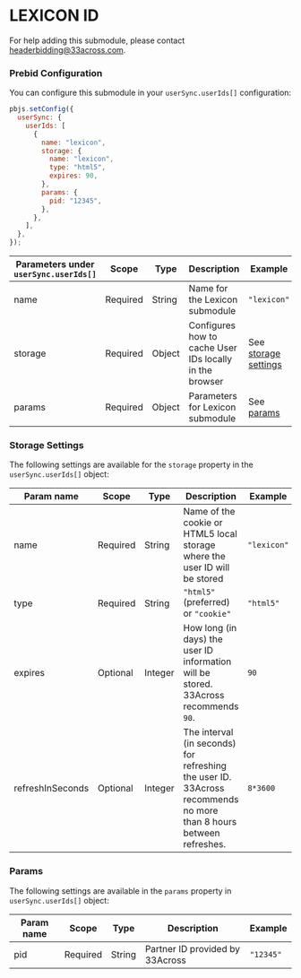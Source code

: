 # LEXICON ID

For help adding this submodule, please contact [headerbidding@33across.com](headerbidding@33across.com).

### Prebid Configuration

You can configure this submodule in your `userSync.userIds[]` configuration:

```javascript
pbjs.setConfig({
  userSync: {
    userIds: [
      {
        name: "lexicon",
        storage: {
          name: "lexicon",
          type: "html5",
          expires: 90,
        },
        params: {
          pid: "12345",
        },
      },
    ],
  },
});
```

| Parameters under `userSync.userIds[]` | Scope    | Type   | Description                 | Example                                   |
| ---| --- | --- | --- | --- |
| name | Required | String | Name for the Lexicon submodule | `"lexicon"` |                                 |
| storage                          | Required | Object | Configures how to cache User IDs locally in the browser | See [storage settings](#storage-settings) |
| params                           | Required | Object | Parameters for Lexicon submodule | See [params](#params)                     |

### Storage Settings

The following settings are available for the `storage` property in the `userSync.userIds[]` object:

| Param name | Scope | Type | Description | Example   |
| --- | --- | --- | --- | --- |
| name | Required | String| Name of the cookie or HTML5 local storage where the user ID will be stored | `"lexicon"` |
| type | Required | String | `"html5"` (preferred)  or `"cookie"` | `"html5"` |
| expires | Optional | Integer | How long (in days) the user ID information will be stored. 33Across recommends `90`. | `90` |
| refreshInSeconds | Optional | Integer | The interval (in seconds) for refreshing the user ID. 33Across recommends no more than 8 hours between refreshes. | `8*3600` |

### Params

The following settings are available in the `params` property in `userSync.userIds[]` object:

| Param name | Scope | Type | Description | Example |
| --- | --- | --- | --- | --- |
| pid | Required | String | Partner ID provided by 33Across | `"12345"` |
